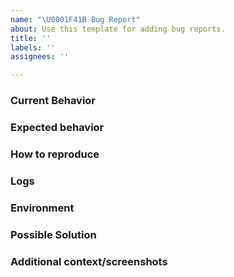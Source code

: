 ```yaml
---
name: "\U0001F41B Bug Report"
about: Use this template for adding bug reports.
title: ''
labels: ''
assignees: ''

---
```


### Current Behavior

<!--- A clear and concise description of the behavior. --->

### Expected behavior

<!--- A clear and concise description of what you expected to happen. --->

### How to reproduce

<!--- Please insert the steps required to reproduce the issue --->

### Logs

<!--- Please insert code example, stacktrace or other. If too long, please put in a gist and link it here. --->

### Environment

<!--- Please describe the current environment this error happened in. --->

### Possible Solution

<!--- Only if you have suggestions on a fix for the bug. -->

### Additional context/screenshots

<!--- Add any other context about the problem here. If applicable, add screenshots to help explain. -->
